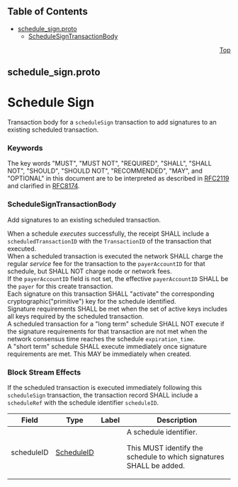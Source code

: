## Table of Contents

- [schedule_sign.proto](#schedule_sign-proto)
    - [ScheduleSignTransactionBody](#proto-ScheduleSignTransactionBody)
  



<a name="schedule_sign-proto"></a>
<p align="right"><a href="#top">Top</a></p>

## schedule_sign.proto
# Schedule Sign
Transaction body for a `scheduleSign` transaction to add signatures
to an existing scheduled transaction.

### Keywords
The key words "MUST", "MUST NOT", "REQUIRED", "SHALL", "SHALL NOT",
"SHOULD", "SHOULD NOT", "RECOMMENDED", "MAY", and "OPTIONAL" in this
document are to be interpreted as described in
[RFC2119](https://www.ietf.org/rfc/rfc2119) and clarified in
[RFC8174](https://www.ietf.org/rfc/rfc8174).


<a name="proto-ScheduleSignTransactionBody"></a>

### ScheduleSignTransactionBody
Add signatures to an existing scheduled transaction.

When a schedule _executes_ successfully, the receipt SHALL include a
`scheduledTransactionID` with the `TransactionID` of the transaction that
executed.<br/>
When a scheduled transaction is executed the network SHALL charge the
regular _service_ fee for the transaction to the `payerAccountID` for
that schedule, but SHALL NOT charge node or network fees.<br/>
If the `payerAccountID` field is not set, the effective `payerAccountID`
SHALL be the `payer` for this create transaction.<br/>
Each signature on this transaction SHALL "activate" the corresponding
cryptographic("primitive") key for the schedule identified.<br/>
Signature requirements SHALL be met when the set of active keys includes
all keys required by the scheduled transaction.<br/>
A scheduled transaction for a "long term" schedule SHALL NOT execute if
the signature requirements for that transaction are not met when the
network consensus time reaches the schedule `expiration_time`.<br/>
A "short term" schedule SHALL execute immediately once signature
requirements are met. This MAY be immediately when created.<br/>

### Block Stream Effects
If the scheduled transaction is executed immediately following this
`scheduleSign` transaction, the transaction record SHALL include a
`scheduleRef` with the schedule identifier `scheduleID`.


| Field | Type | Label | Description |
| ----- | ---- | ----- | ----------- |
| scheduleID | [ScheduleID](#proto-ScheduleID) |  | A schedule identifier. <p> This MUST identify the schedule to which signatures SHALL be added. |





 <!-- end messages -->

 <!-- end enums -->

 <!-- end HasExtensions -->

 <!-- end services -->



